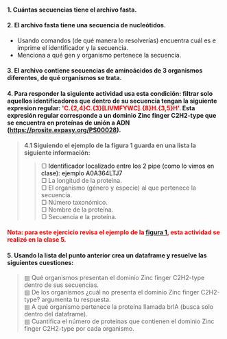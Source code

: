 #### 1. Cuántas secuencias tiene el archivo fasta.

#### 2. El archivo fasta tiene una secuencia de nucleótidos.
   * Usando comandos (de qué manera lo resolverías) encuentra cuál es e imprime el identificador y la secuencia.
   * Menciona a qué gen y organismo pertenece la secuencia. 
   
#### 3. El archivo contiene secuencias de aminoácidos de 3 organismos diferentes, de qué organismos se trata.  

#### 4. Para responder la siguiente actividad usa esta condición:  filtrar solo aquellos identificadores que dentro de su secuencia tengan la siguiente expresion regular: <font color = red>'C.{2,4}C.{3}[LIVMFYWC].{8}H.{3,5}H'</font>. Esta expresión regular corresponde a un dominio Zinc finger C2H2-type que se encuentra en proteínas de unión a ADN (https://prosite.expasy.org/PS00028).

   > **4.1 Siguiendo el ejemplo de la figura 1 guarda en una lista la siguiente información:**  
   >> ▢ <font color = black>Identificador localizado entre los 2 pipe (como lo vimos en clase): ejemplo A0A364LTJ7</font>  
   >> ▢ La longitud de la proteína.  
   >> ▢ El organismo (género y especie) al que pertenece la secuencia.  
   >> ▢ Número taxonómico.   
   >> ▢ Nombre de la proteína.  
   >> ▢ Secuencia e la proteína.
#### <font color = red>Nota: para este ejercicio revisa el ejemplo de la [figura 1](https://raw.githubusercontent.com/eduardo1011/PyLerm/main/lista_para_dataframe.png), esta actividad se realizó en la clase 5.</font> 


#### 5. Usando la lista del punto anterior crea un dataframe y resuelve las siguientes cuestiones:
> ▤ Qué organismos presentan el dominio Zinc finger C2H2-type dentro de sus secuencias.  
> ▤ De los organismos ¿cuál no presenta el dominio Zinc finger C2H2-type? argumenta tu respuesta.  
> ▤ A qué organismo pertenece la proteína llamada brlA (busca solo dentro del dataframe).   
> ▤ Cuantifica el número de proteínas que contienen el dominio Zinc finger C2H2-type por cada organismo.  

